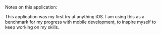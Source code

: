 
Notes on this application:

This application was my first try at anything iOS. I am using this as a benchmark 
for my progress with mobile development, to inspire myself to keep working on my 
skills.
